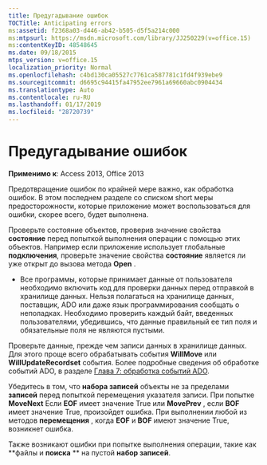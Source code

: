 ```yaml
---
title: Предугадывание ошибок
TOCTitle: Anticipating errors
ms:assetid: f2368a03-d446-ab42-b505-d5f5a214c000
ms:mtpsurl: https://msdn.microsoft.com/library/JJ250229(v=office.15)
ms:contentKeyID: 48548645
ms.date: 09/18/2015
mtps_version: v=office.15
localization_priority: Normal
ms.openlocfilehash: c4bd130ca05527c7761ca587781c1fd4f939ebe9
ms.sourcegitcommit: d6695c94415fa47952ee7961a69660abc0904434
ms.translationtype: Auto
ms.contentlocale: ru-RU
ms.lasthandoff: 01/17/2019
ms.locfileid: "28720739"
---
```

# <a name="anticipating-errors"></a>Предугадывание ошибок


**Применимо к**: Access 2013, Office 2013

Предотвращение ошибок по крайней мере важно, как обработка ошибок. В этом последнем разделе со списком short меры предосторожности, которые приложение может воспользоваться для ошибки, скорее всего, будет выполнена.

Проверьте состояние объектов, проверив значение свойства **состояние** перед попыткой выполнения операции с помощью этих объектов. Например если приложение использует глобальные **подключения**, проверьте значение свойства **состояние** является ли уже открыт до вызова метода **Open** .

- Все программы, которые принимает данные от пользователя необходимо включить код для проверки данных перед отправкой в хранилище данных. Нельзя полагаться на хранилище данных, поставщик, ADO или даже язык программирования сообщать о неполадках. Необходимо проверить каждый байт, введенных пользователями, убедившись, что данные правильный ее тип поля и обязательные поля не являются пустыми.

Проверьте данные, прежде чем записи данных в хранилище данных. Для этого проще всего обрабатывать события **WillMove** или **WillUpdateRecordset** события. Более подробные сведения об обработке событий ADO, в разделе [Глава 7: обработка событий ADO](chapter-7-handling-ado-events.md).

Убедитесь в том, что **набора записей** объекты не за пределами **записей** перед попыткой перемещения указателя записи. При попытке **MoveNext** Если **EOF** имеет значение True или **MovePrev** , если **BOF** имеет значение True, произойдет ошибка. При выполнении любой из методов **перемещения** , когда **EOF** и **BOF** имеют значение True, возникнет ошибка.

Также возникают ошибки при попытке выполнения операции, такие как **файлы и **поиска** ** на пустой **набор записей**.

